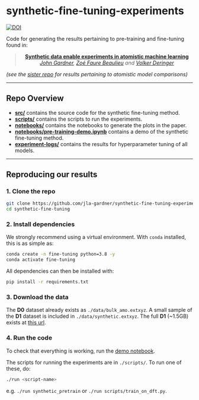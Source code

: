 # synthetic-fine-tuning-experiments

[![DOI](https://zenodo.org/badge/575466990.svg)](https://zenodo.org/badge/latestdoi/575466990)

Code for generating the results pertaining to pre-training and fine-tuning found in:

<div align="center">

> **[Synthetic data enable experiments in atomistic machine learning](https://arxiv.org/abs/2211.16443)**\
> _[John Gardner](https://twitter.com/jla_gardner), [Zoé Faure Beaulieu](https://twitter.com/ZFaureBeaulieu) and [Volker Deringer](http://deringer.chem.ox.ac.uk)_

</div>

_(see the [sister repo](https://github.com/jla-gardner/synthetic-data-experiments) for results pertaining to atomistic model comparisons)_

---

## Repo Overview

-   **[src/](src/)** contains the source code for the synthetic fine-tuning method.
-   **[scripts/](scripts/)** contains the scripts to run the experiments.
-   **[notebooks/](./plotting/analysis.ipynb)** contains the notebooks to generate the plots in the paper.
-   **[notebooks/pre-training-demo.ipynb](./notebooks/pre-training-demo.ipynb)** contains a demo of the synthetic fine-tuning method.
-   **[experiment-logs/](./experiment-logs)** contains the results for hyperparameter tuning of all models.

---

## Reproducing our results

### 1. Clone the repo

```bash
git clone https://github.com/jla-gardner/synthetic-fine-tuning-experiments
cd synthetic-fine-tuning
```

### 2. Install dependencies

We strongly recommend using a virtual environment. With `conda` installed, this is as simple as:

```bash
conda create -n fine-tuning python=3.8 -y
conda activate fine-tuning
```

All dependencies can then be installed with:

```bash
pip install -r requirements.txt
```

### 3. Download the data

The **D0** dataset already exists as `./data/bulk_amo.extxyz`. A small sample of the **D1** dataset is included in `./data/synthetic.extxyz`. The full **D1** (~1.5GB) exists at [this url](https://github.com/jla-gardner/carbon-data).

### 4. Run the code

To check that everything is working, run the [demo notebook](notebooks/pre-training-demo.ipynb).

The scripts for running the experiments are in `./scripts/`. To run one of these, do:

```bash
./run <script-name>
```

e.g. `./run synthetic_pretrain` or `./run scripts/train_on_dft.py`.
